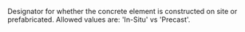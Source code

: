 Designator for whether the concrete element is constructed on site or prefabricated. Allowed values are: 'In-Situ' vs 'Precast'.
